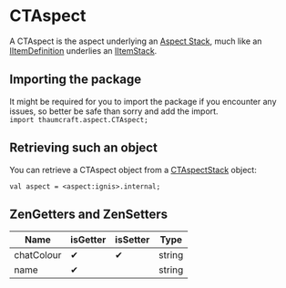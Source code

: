 # CTAspect

A CTAspect is the aspect underlying an [Aspect Stack](CTAspectStack), much like an [IItemDefinition](/Vanilla/Items/IItemDefinition) underlies an [IItemStack](/Vanilla/Items/IItemStack).

## Importing the package
It might be required for you to import the package if you encounter any issues, so better be safe than sorry and add the import.  
`import thaumcraft.aspect.CTAspect;` 

## Retrieving such an object
You can retrieve a CTAspect object from a [CTAspectStack](CTAspectStack) object:
```
val aspect = <aspect:ignis>.internal;
```


## ZenGetters and ZenSetters

| Name         | isGetter | isSetter | Type   |
|--------------|----------|----------|--------|
| chatCol*o*ur | ✔        | ✔        | string |
| name         | ✔        |          | string |